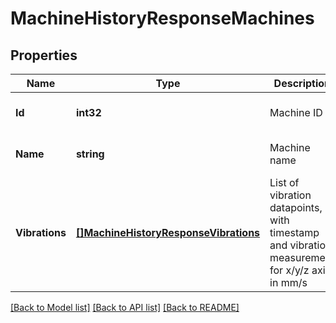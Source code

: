 # MachineHistoryResponseMachines

## Properties
Name | Type | Description | Notes
------------ | ------------- | ------------- | -------------
**Id** | **int32** | Machine ID | [optional] [default to null]
**Name** | **string** | Machine name | [optional] [default to null]
**Vibrations** | [**[]MachineHistoryResponseVibrations**](MachineHistoryResponse_vibrations.md) | List of vibration datapoints, with timestamp and vibration measurement for x/y/z axis in mm/s | [optional] [default to null]

[[Back to Model list]](../README.md#documentation-for-models) [[Back to API list]](../README.md#documentation-for-api-endpoints) [[Back to README]](../README.md)


